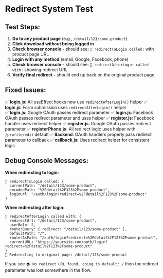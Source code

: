 # Redirect System Test

## Test Steps:

1. **Go to any product page** (e.g., `/detail/123/some-product`)
2. **Click download without being logged in**
3. **Check browser console** - should see: `🔑 redirectToLogin called:` with product page URL
4. **Login with any method** (email, Google, Facebook, phone)
5. **Check browser console** - should see: `🔄 redirectAfterLogin called with:` showing redirect URL
6. **Verify final redirect** - should end up back on the original product page

## Fixed Issues:

✅ **login.js**: All useEffect hooks now use `redirectAfterLogin()` helper
✅ **login.js**: Form submission uses `redirectAfterLogin()` helper  
✅ **login.js**: Google OAuth passes redirect parameter
✅ **login.js**: Facebook OAuth passes redirect parameter and uses helper
✅ **register.js**: Facebook handler uses redirect helper
✅ **register.js**: Google OAuth passes redirect parameter
✅ **registerPhone.js**: All redirect logic uses helper with `/profile/edit` default
✅ **Backend**: OAuth handlers properly pass redirect parameter to callback
✅ **callback.js**: Uses redirect helper for consistent logic

## Debug Console Messages:

**When redirecting to login:**
```
🔑 redirectToLogin called: {
  currentPath: "/detail/123/some-product",
  encodedPath: "%2Fdetail%2F123%2Fsome-product",
  loginUrl: "/auth/login?redirect=%2Fdetail%2F123%2Fsome-product"
}
```

**When redirecting after login:**
```
🔄 redirectAfterLogin called with: {
  redirectUrl: "/detail/123/some-product",
  userRole: 2,
  routerQuery: { redirect: "/detail/123/some-product" },
  defaultPath: "/",
  routerAsPath: "/auth/login?redirect=%2Fdetail%2F123%2Fsome-product",
  currentURL: "https://yoursite.com/auth/login?redirect=%2Fdetail%2F123%2Fsome-product"
}
🎯 Redirecting to original page: /detail/123/some-product
```

If you see `🏠 No redirect URL found, going to default: /` then the redirect parameter was lost somewhere in the flow.
